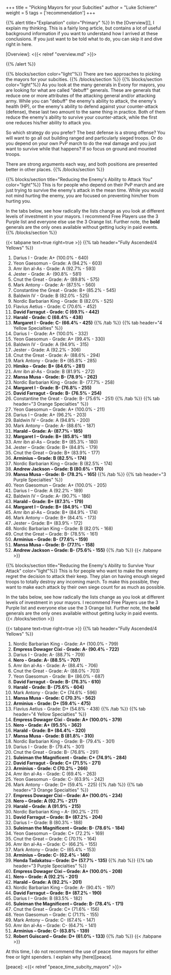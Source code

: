 +++
title = "Picking Mayors for your Subcities"
author = "Luke Schierer"
weight = 5
tags = ['recommendation']
+++

{{% alert title="Explanation" color="Primary" %}}
In the [Overview][], I explain my thinking.  This is a fairly long article, but
contains a lot of useful background information if you want to understand how I
arrived at these conclusions. If you just want to be told what to do, you can
skip it and dive right in here. 

[Overview]: <{{< relref "overview.md" >}}>

{{% /alert %}}

{{% blocks/section color="light"%}}
There are two approaches to picking the mayors for your subcities.
{{% /blocks/section %}}
{{% blocks/section color="light"%}}
As you look at the many generals in Evony for mayors, you are looking for what
are called "debuff" generals.  These are generals that reduce one or more
attributes of the attacking general and/or attacking army.  While you can
"debuff" the enemy's ability to attack, the enemy's health (HP), or the enemy's
ability to defend against your counter-attack (defense), these last two amount
to the same thing in practice.  Both of them reduce the enemy's ability to
survive your counter-attack, while the first one reduces his/her ability to
attack you.

So which strategy do you prefer?  The best defense is a strong offense? You
will want to go all out building ranged and particularly sieged troops.  Or do
you depend on your own PvP march to do the real damage and you just want to
survive while that happens?  If so focus on ground and mounted troops. 

There are strong arguments each way, and both positions are presented better
in other places.
{{% /blocks/section %}}

{{% blocks/section title="Reducing the Enemy's Ability to Attack You" color="light"%}}
This is for people who depend on their PvP march and are just trying to survive
the enemy's attack in the mean time.  While you would not mind hurting the
enemy, you are focused on preventing him/her from hurting you. 

In the tabs below, see how radically the lists change as you look at different
levels of investment in your mayors.  I recommend Free Players use the 3 Purple
list and everyone else use the 3 Orange list. Further note, the **bold**
generals are the only ones available without getting lucky in paid events. 
{{% /blocks/section %}}

{{< tabpane text=true right=true >}}
{{% tab header="Fully Ascended/4 Yellows" %}}
1. Darius I - Grade:  A+  (100.0% - 640) 
1. Yeon Gaesomun - Grade:  A  (94.2% - 603) 
1. Amr ibn al-As - Grade:  A  (92.7% - 593) 
1. Jester - Grade:  A-  (90.8% - 581) 
1. Cnut the Great - Grade:  A-  (89.8% - 575) 
1. Mark Antony - Grade:  A-  (87.5% - 560) 
1. Constantine the Great - Grade:  B+  (85.2% - 545) 
1. Baldwin IV - Grade:  B  (82.0% - 525) 
1. Nordic Barbarian King - Grade:  B  (82.0% - 525) 
1. Flavius Aetius - Grade:  C  (70.6% - 452) 
1. **David Farragut - Grade:  C  (69.1% - 442)**
1. **Harald - Grade:  C  (68.4% - 438)**
1. **Margaret I - Grade:  C-  (66.4% - 425)**
{{% /tab %}}
{{% tab header="4 Yellow Specialties" %}}
1. Darius I - Grade:  A+  (100.0% - 332)
1. Yeon Gaesomun - Grade:  A+  (99.4% - 330)
1. Baldwin IV - Grade:  A  (94.9% - 315)
1. Jester - Grade:  A  (92.2% - 306)
1. Cnut the Great - Grade:  A-  (88.6% - 294)
1. Mark Antony - Grade:  B+  (85.8% - 285)
1. **Himiko - Grade:  B+  (84.6% - 281)**
1. Amr ibn al-As - Grade:  B  (81.9% - 272)
1. **Mansa Musa - Grade:  B-  (78.9% - 262)**
1. Nordic Barbarian King - Grade:  B-  (77.7% - 258)
1. **Margaret I - Grade:  B-  (76.8% - 255)**
1. **David Farragut - Grade:  B-  (76.5% - 254)**
1. Constantine the Great - Grade:  B-  (75.6% - 251)
{{% /tab %}}
{{% tab header="3 Orange Specialties" %}}
1. Yeon Gaesomun – Grade:  A+  (100.0% - 211)
1. Darius I – Grade:  A+  (96.2% - 203)
1. Baldwin IV – Grade:  A  (94.8% - 200)
1. Mark Antony – Grade:  A-  (88.6% - 187)
1. **Harald – Grade:  A-  (87.7% - 185)**
1. **Margaret I – Grade:  B+  (85.8% - 181)**
1. Amr ibn al-As – Grade:  B+  (85.3% - 180)
1. Jester – Grade: Grade:  B+  (84.8% - 179)
1. Cnut the Great – Grade:  B+  (83.9% - 177)
1. **Arminius – Grade:   B  (82.5% - 174)**
1. Nordic Barbarian King – Grade:  B  (82.5% - 174)
1. **Andrew Jackson – Grade:  B  (80.6% - 170)**
1. **Mansa Musa – Grade:  B-  (78.2% - 165)**
{{% /tab %}}
{{% tab header="3 Purple Specialties" %}}
1. Yeon Gaesomun – Grade:  A+  (100.0% - 205)
1. Darius I – Grade:  A  (92.2% - 189)
1. Baldwin IV – Grade:  A-  (90.7% - 186)
1. **Harald – Grade:  B+  (87.3% - 179)**
1. **Margaret I – Grade:  B+  (84.9% - 174)**
1. Amr ibn al-As – Grade:  B+  (84.9% - 174)
1. Mark Antony – Grade:  B+  (84.4% - 173)
1. Jester – Grade:  B+  (83.9% - 172)
1. Nordic Barbarian King – Grade:  B  (82.0% - 168)
1. Cnut the Great – Grade:  B-  (78.5% - 161)
1. **Arminius – Grade:   B-  (77.6% - 159)**
1. **Mansa Musa – Grade:  B-  (77.1% - 158)**
1. **Andrew Jackson – Grade:  B-  (75.6% - 155)**
{{% /tab %}}
{{< /tabpane >}}


{{% blocks/section title="Reducing the Enemy's Ability to Survive Your Attack" color="light"%}}
This is for people who want to make the enemy regret the decision to attack
their keep.  They plan on having enough sieged troops to totally destroy any
incoming march.  To make this possible, they want to make each attack by their
own siege count for as much as possible.

In the tabs below, see how radically the lists change as you look at different
levels of investment in your mayors.  I recommend Free Players use the 3 Purple
list and everyone else use the 3 Orange list. Further note, the **bold**
generals are the only ones available without getting lucky in paid events. 
{{< /blocks/section >}}

{{< tabpane text=true right=true >}}
{{% tab header="Fully Ascended/4 Yellows" %}}
1. Nordic Barbarian King - Grade:  A+  (100.0% - 799)
1. **Empress Dowager Cixi - Grade:  A-  (90.4% - 722)**
1. Darius I - Grade:  A-  (88.7% - 709)
1. **Nero - Grade:  A-  (88.5% - 707)**
1. Amr ibn al-As - Grade:  A-  (88.4% - 706)
1. Cnut the Great - Grade:  A-  (88.0% - 703)
1. Yeon Gaesomun - Grade:  B+  (86.0% - 687)
1. **David Farragut - Grade:  B-  (76.3% - 610)**
1. **Harald - Grade:  B-  (75.6% - 604)**
1. Mark Antony - Grade:  C+  (74.6% - 596)
1. **Mansa Musa - Grade:  C  (70.3% - 562)**
1. **Arminius - Grade:  D+  (59.4% - 475)**
1. Flavius Aetius - Grade:  D+  (54.8% - 438)
{{% /tab %}}
{{% tab header="4 Yellow Specialties" %}}
1. **Empress Dowager Cixi - Grade:  A+  (100.0% - 379)**
1. **Nero - Grade:  A+  (95.5% - 362)**
1. **Harald - Grade:  B+  (84.4% - 320)**
1. **Mansa Musa - Grade:  B  (81.8% - 310)**
1. Nordic Barbarian King - Grade:  B-  (79.4% - 301)
1. Darius I - Grade:  B-  (79.4% - 301)
1. Cnut the Great - Grade:  B-  (76.8% - 291)
1. **Suleiman the Magnificent - Grade:  C+  (74.9% - 284)**
1. **David Farragut - Grade:  C+  (71.5% - 271)**
1. **Arminius - Grade:  C  (70.2% - 266)**
1. Amr ibn al-As - Grade:  C  (69.4% - 263)
1. Yeon Gaesomun - Grade:  C-  (63.9% - 242)
1. Mark Antony - Grade:  D+  (59.4% - 225)
{{% /tab %}}
{{% tab header="3 Orange Specialties" %}}
1. **Empress Dowager Cixi – Grade:  A+  (100.0% - 234)**
1. **Nero – Grade:  A  (92.7% - 217)**
1. **Harald – Grade:  A  (91.9% - 215)**
1. Nordic Barbarian King –  A-  (90.2% - 211)
1. **David Farragut – Grade:  B+  (87.2% - 204)**
1. Darius I – Grade:  B  (80.3% - 188)
1. **Suleiman the Magnificent – Grade:  B-  (78.6% - 184)**
1. Yeon Gaesomun – Grade:  C+  (72.2% - 169)
1. Cnut the Great – Grade:  C  (70.1% - 164)
1. Amr ibn al-As – Grade:  C-  (66.2% - 155)
1. Mark Antony – Grade:  C-  (65.4% - 153)
1. **Arminius – Grade:  C-  (62.4% - 146)**
1. **Honda Tadakatsu – Grade: D+ (57.7% - 135)**
{{% /tab %}}
{{% tab header="3 Purple Specialties" %}}
1. **Empress Dowager Cixi – Grade:  A+  (100.0% - 208)**
1. **Nero – Grade:  A  (92.2% - 201)**
1. **Harald – Grade:  A  (92.2% - 201)**
1. Nordic Barbarian King – Grade:  A-  (90.4% - 197)
1. **David Farragut – Grade:  B+  (87.2% - 190)**
1. Darius I – Grade:  B  (83.5% - 182)
1. **Suleiman the Magnificent – Grade:  B-  (78.4% - 171)**
1. Cnut the Great – Grade:  C+  (71.6% - 156)
1. Yeon Gaesomun – Grade:  C  (71.1% - 155)
1. Mark Antony – Grade:  C-  (67.4% - 147)
1. Amr ibn al-As – Grade:  C-  (64.7% - 141)
1. **Arminius – Grade:  C-  (63.8% - 139)**
1. **Robert Guiscard – Grade: D+ (61.0% - 133)**
{{% /tab %}}
{{< /tabpane >}}

At this time, I do not recommend the use of peace time mayors for either free
or light spenders.  I explain why [here][peace].

[peace]: <{{< relref "peace_time_subcity_mayors" >}}>

